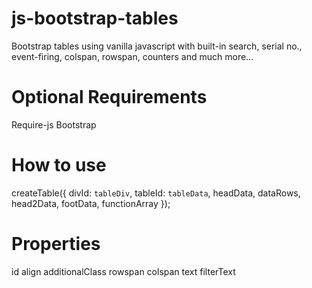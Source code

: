 # js-bootstrap-tables
Bootstrap tables using vanilla javascript with built-in search, serial no., event-firing, colspan, rowspan, counters and much more...

# Optional Requirements
Require-js
Bootstrap

# How to use
createTable({ divId: `tableDiv`, tableId: `tableData`, headData, dataRows, head2Data, footData, functionArray });

# Properties
id
align
additionalClass
rowspan
colspan
text
filterText
